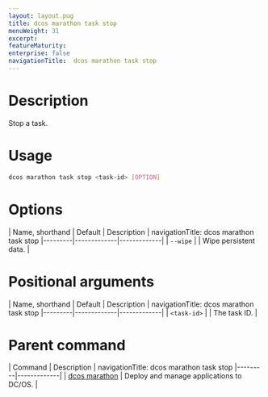 ```yaml
---
layout: layout.pug
title: dcos marathon task stop
menuWeight: 31
excerpt:
featureMaturity:
enterprise: false
navigationTitle:  dcos marathon task stop
---
```


<!-- This source repo for this topic is https://github.com/dcos/dcos-docs -->


# Description
Stop a task.

# Usage

```bash
dcos marathon task stop <task-id> [OPTION]
```

# Options

| Name, shorthand | Default | Description |
navigationTitle:  dcos marathon task stop
|---------|-------------|-------------|
| `--wipe`   |             | Wipe persistent data. |

# Positional arguments

| Name, shorthand | Default | Description |
navigationTitle:  dcos marathon task stop
|---------|-------------|-------------|
| `<task-id>`   |             |  The task ID. |

# Parent command

| Command | Description |
navigationTitle:  dcos marathon task stop
|---------|-------------|
| [dcos marathon](/docs/1.9/cli/command-reference/dcos-marathon/) | Deploy and manage applications to DC/OS. |

<!-- # Examples -->
